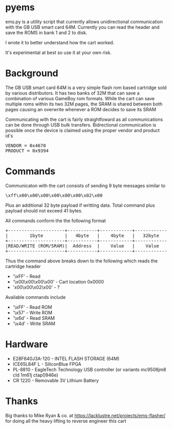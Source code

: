 pyems
=====
ems.py is a utility script that currently allows unidirectional communication
with the GB USB smart card 64M. Currently you can read the header and save the
ROMS in bank 1 and 2 to disk. 

I wrote it to better understand how the cart worked.

It's experimental at best so use it at your own risk.

Background
=====
The GB USB smart card 64M is a very simple flash rom based cartridge sold by
various distributors. It has two banks of 32M that can save a combination of
various GameBoy rom formats. While the cart can save multiple roms within its
two 32M pages, the SRAM is shared between both pages causing an overwrite
whenever a ROM decides to save its SRAM

Communicating with the cart is fairly straightfoward as all communications
can be done through USB bulk transfers. Bidrectional communication is possible
once the device is claimed using the proper vendor and product id's

<pre>
VENDOR = 0x4670
PRODUCT = 0x9394
</pre>

Commands
===
Communicaton with the cart consists of sending 9 byte messages similar to
<pre>
\xff\x00\x00\x00\x00\x00\x00\x02\x00
</pre>

Plus an additional 32 byte payload if writting data. Total command plus payload should not exceed 41 bytes.

All commands conform the the following format

<pre>
+---------------------+-----------+------------+------------+
|        1byte        |   4byte   |    4byte   |   32byte   |
+---------------------+-----------+------------+------------+
|READ/WRITE (ROM/SRAM)|  Address  |    Value   |    Value   |
+---------------------+-----------+------------+------------+
</pre>

Thus the command above breaks down to the following which reads the cartridge header 

* '\xFF' - Read
* '\x00\x00\x00\x00' - Cart location 0x0000
* 'x00\x00\x02\x00' - ?

Available commands include
* '\xFF' - Read ROM
* '\x57' - Write ROM
* '\x6d' - Read SRAM
* '\x4d' - Write SRAM

Hardware
====
* E28F640J3A-120 - INTEL FLASH STORAGE (64M)
* ICE65L84F L - SiliconBlue FPGA
* PL-8810 - EagleTech Technology USB controller (or variants mc9508jm8 cld 1m61j ctap0946e)
* CR 1220 - Removable 3V Lithium Battery

Thanks
====
Big thanks to Mike Ryan & co. at https://lacklustre.net/projects/ems-flasher/ for 
doing all the heavy lifting to reverse engineer this cart


